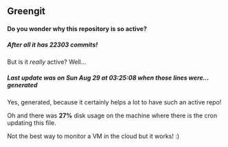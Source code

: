 ## Greengit

#### Do you wonder why this repository is so active?

##### After all it has 22303 commits!

But is it *really* active? Well...

##### Last update was on Sun Aug 29 at 03:25:08 when those lines were... generated

Yes, generated, because it certainly helps a lot to have such an active repo!

Oh and there was **27%** disk usage on the machine
where there is the cron updating this file.

Not the best way to monitor a VM in the cloud but it works! :)
